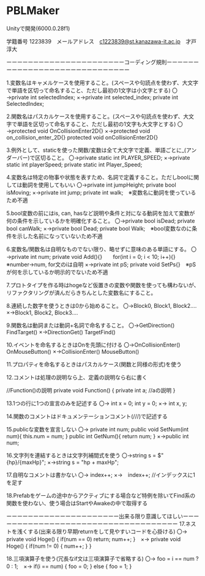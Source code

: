 # PBLMaker
Unityで開発(6000.0.28f1)

学籍番号 1223839　メールアドレス　c1223839@st.kanazawa-it.ac.jp　才戸淳大

ーーーーーーーーーーーーーーーーーーーーーーコーディング規則ーーーーーーーーーーーーーーーーーーーーーーーーーーーーー

1.変数名はキャメルケースを使用すること。(スペースや句読点を使わず、大文字で単語を区切って命名すること、ただし最初の1文字は小文字とする) 
〇→private int selectedIndex; ×→private int selected_index; private int SelectedIndex;

2.関数名はパスカルケースを使用すること。(スペースや句読点を使わず、大文字で単語を区切って命名すること、ただし最初の1文字も大文字とする) 
〇→protected void OnCollisionEnter2D{} ×→protected void on_collision_enter_2D{} protected void onCollisionEnter2D{}

3.例外として、staticを使った関数/変数は全て大文字で定義、単語ごとに_(アンダーバー)で区切ること。 
〇→private static int PLAYER_SPEED; ×→private static int playerSpeed; private static int Player_Speed;

4.変数名は特定の物事や状態を表すため、名詞で定義すること。ただしboolに関しては動詞を使用してもいい 
〇→private int jumpHeight; private bool isMoving; ×→private int jump; private int walk;　※変数名に動詞を使っているため不適

5.bool変数の前にはis, can, hasなど説明や条件と対になる動詞を加えて変数が何の条件を示しているかを明確化すること。 
〇→private bool isDead; private bool canWalk; ×→private bool Dead; private bool Walk;　※bool変数なのに条件を示した名前になっていないため不適

6.変数名/関数名は自明なものでない限り、略せずに意味のある単語にする。 
〇→private int num; private void Add(){}　　for(int i = 0; i < 10; i++){}　※number→num, for文のiは自明 ×→private int pS; private void SetPs{}　※pSが何を示しているか明示的でないため不適

7.プロトタイプを作る時はhogeなど仮置きの変数や関数を使っても構わないが、リファクタリングが済んだらきちんとした変数名にすること。

8.連続した数字を使うときは0から始めること。 
〇→Block0, Block1, Block2.... ×→Block1, Block2, Block3....

9.関数名は動詞または動詞+名詞で命名すること。 
〇→GetDirection() FindTarget() ×→DirectionGet() TargetFind()

10.イベントを命名するときはOnを先頭に付ける 
〇→OnCollisionEnter() OnMouseButton() ×→CollisionEnter() MouseButton()

11.プロパティを命名するときはパスカルケース(関数と同様の形式)を使う

12.コメントは処理の説明なら上、定義の説明なら右に書く

//Function()の説明 private void Function() { private int a; //aの説明 }

13.1つの行に1つの宣言のみを記述する 
〇→ int x = 0; int y = 0; ×→ int x, y;

14.関数のコメントはドキュメンテーションコメント(///)で記述する

15.publicな変数を宣言しない 
〇→ private int num; public void SetNum(int num){ this.num = num; } public int GetNum(){ return num; } ×→public int num;

16.文字列を連結するときは文字列補間式を使う 
〇→string s = $"{hp}/{maxHp}"; ×→string s = "hp + maxHp";

17.自明なコメントは書かない 
〇→ index++; ×→　index++; //インデックスに1を足す

18.Prefabをゲームの途中からアクティブにする場合など特例を除いてFind系の関数を使わない、使う場合はStartやAwakeの中で取得する

ーーーーーーーーーーーーーーーーーーーーー出来る限り意識してほしいーーーーーーーーーーーーーーーーーーーーーーーーーーーーーーーーーーー
17.ネストを浅くする(出来る限り早期returnをして見やすいコードを心掛ける) 
〇→ private void Hoge() { if(num == 0) return; num++; }　×→ private void Hoge() { if(num != 0) { num++; } }

18.三項演算子を使う(冗長なif文は三項演算子で省略する) 
〇→ foo = i == num ? 0 : 1;　×→ if(i == num) { foo = 0; } else { foo = 1; }
